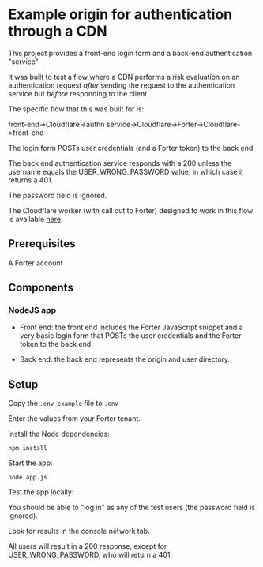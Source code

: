 
# Example origin for authentication through a CDN #

This project provides a front-end login form and a back-end authentication "service".

It was built to test a flow where a CDN performs a risk evaluation on an authentication request *after* sending the request to the authentication service but *before* responding to the client.

The specific flow that this was built for is:

front-end->Cloudflare->authn service->Cloudflare->Forter->Cloudflare->front-end 

The login form POSTs user credentials (and a Forter token) to the back end.

The back end authentication service responds with a 200 unless the username equals the USER_WRONG_PASSWORD value, in which case it returns a 401.

The password field is ignored.

The Cloudflare worker (with call out to Forter) designed to work in this flow is available [here](https://github.com/tomgsmith99/forter-cloudflare).

## Prerequisites ##

A Forter account

## Components ##

### NodeJS app ###

* Front end: the front end includes the Forter JavaScript snippet and a very basic login form that POSTs the user credentials and the Forter token to the back end.

* Back end: the back end represents the origin and user directory. 

## Setup ##

Copy the `.env_example` file to `.env`

Enter the values from your Forter tenant.

Install the Node dependencies:

`npm install`

Start the app:

`node app.js`

Test the app locally:

You should be able to "log in" as any of the test users (the password field is ignored).

Look for results in the console network tab.

All users will result in a 200 response, except for USER_WRONG_PASSWORD, who will return a 401.
